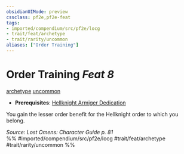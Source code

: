 ```yaml
---
obsidianUIMode: preview
cssclass: pf2e,pf2e-feat
tags:
- imported/compendium/src/pf2e/locg
- trait/feat/archetype
- trait/rarity/uncommon
aliases: ["Order Training"]
---
```

# Order Training  *Feat 8*  
[archetype](archetype.md)  [uncommon](uncommon.md)  

- **Prerequisites**: [Hellknight Armiger Dedication](hellknight-armiger-dedication-lowg.md)

You gain the lesser order benefit for the Hellknight order to which you belong.

*Source: Lost Omens: Character Guide p. 81*  
%% #imported/compendium/src/pf2e/locg #trait/feat/archetype #trait/rarity/uncommon %%